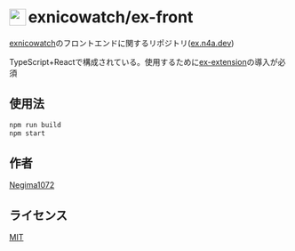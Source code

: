# <img src="https://avatars.githubusercontent.com/u/126539403" style="width:30px;vertical-align:bottom;margin-bottom:2px;margin-right:4px;"/>exnicowatch/ex-front

[exnicowatch](https://github.com/exnicowatch)のフロントエンドに関するリポジトリ([ex.n4a.dev](https://ex.n4a.dev))

TypeScript+Reactで構成されている。使用するために[ex-extension](https://github.com/exnicowatch/ex-extension)の導入が必須

## 使用法

```bash
npm run build
npm start
```

## 作者
[Negima1072](https://n4a.dev)

## ライセンス
[MIT](https://github.com/exnicowatch/ex-front/blob/master/LICENSE)
